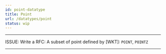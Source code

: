 ```yaml
---
id: point-datatype
title: Point
url: /datatypes/point
status: wip
---
```


***
ISSUE: Write a RFC: A subset of point defined by [WKT]: `POINT`, `POINTZ`
***


